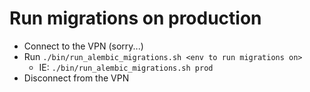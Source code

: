 # Run migrations on production

* Connect to the VPN (sorry...)
* Run `./bin/run_alembic_migrations.sh <env to run migrations on>`
    * IE: `./bin/run_alembic_migrations.sh prod`
* Disconnect from the VPN
